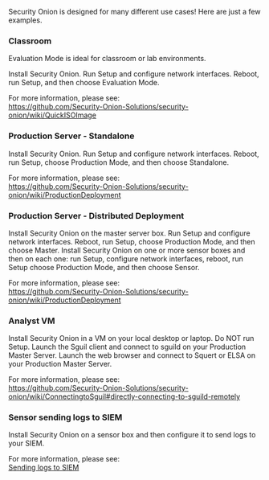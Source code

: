 Security Onion is designed for many different use cases!  Here are just a few examples.

### Classroom
Evaluation Mode is ideal for classroom or lab environments.

Install Security Onion.  Run Setup and configure network interfaces.  Reboot, run Setup, and then choose Evaluation Mode.  

For more information, please see:  
https://github.com/Security-Onion-Solutions/security-onion/wiki/QuickISOImage

### Production Server - Standalone
Install Security Onion.  Run Setup and configure network interfaces.  Reboot, run Setup, choose Production Mode, and then choose Standalone.  

For more information, please see:  
https://github.com/Security-Onion-Solutions/security-onion/wiki/ProductionDeployment

### Production Server - Distributed Deployment
Install Security Onion on the master server box.  Run Setup and configure network interfaces.  Reboot, run Setup, choose Production Mode, and then choose Master.
Install Security Onion on one or more sensor boxes and then on each one:  run Setup, configure network interfaces, reboot, run Setup choose Production Mode, and then choose Sensor.

For more information, please see:  
https://github.com/Security-Onion-Solutions/security-onion/wiki/ProductionDeployment

### Analyst VM
Install Security Onion in a VM on your local desktop or laptop.  Do NOT run Setup.  Launch the Sguil client and connect to sguild on your Production Master Server.  Launch the web browser and connect to Squert or ELSA on your Production Master Server.  

For more information, please see:  
https://github.com/Security-Onion-Solutions/security-onion/wiki/ConnectingtoSguil#directly-connecting-to-sguild-remotely

### Sensor sending logs to SIEM
Install Security Onion on a sensor box and then configure it to send logs to your SIEM.

For more information, please see:  
[Sending logs to SIEM](ThirdPartyIntegration)
